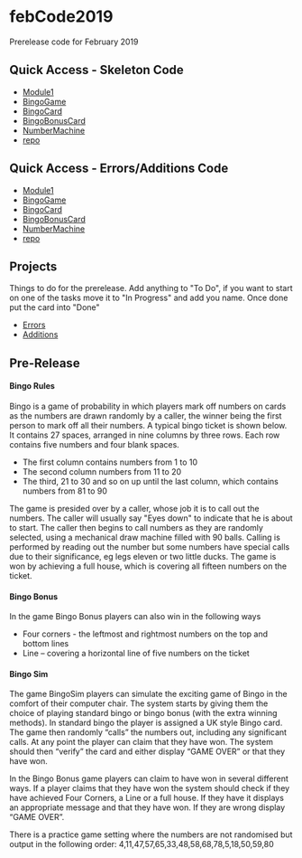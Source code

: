 # febCode2019
Prerelease code for February 2019 
## Quick Access - Skeleton Code
- [Module1](https://github.com/aleksandr-isaev/febCode2019/blob/master/Skeleton%20Code%20feb2019/Skeleton%20Code%20feb2019/Module1.vb)
- [BingoGame](https://github.com/aleksandr-isaev/febCode2019/blob/master/Skeleton%20Code%20feb2019/Skeleton%20Code%20feb2019/BingoGame.vb)
- [BingoCard](https://github.com/aleksandr-isaev/febCode2019/blob/master/Skeleton%20Code%20feb2019/Skeleton%20Code%20feb2019/BingoCard.vb)
- [BingoBonusCard](https://github.com/aleksandr-isaev/febCode2019/blob/master/Skeleton%20Code%20feb2019/Skeleton%20Code%20feb2019/BingoBonusCard.vb)
- [NumberMachine](https://github.com/aleksandr-isaev/febCode2019/blob/master/Skeleton%20Code%20feb2019/Skeleton%20Code%20feb2019/NumberMachine.vb)
- [repo](https://github.com/aleksandr-isaev/febCode2019/blob/master/Skeleton%20Code%20feb2019/Skeleton%20Code%20feb2019/repo.vb)
## Quick Access - Errors/Additions Code
- [Module1](https://github.com/aleksandr-isaev/febCode2019/blob/master/Feb2019Code/Feb2019Code/Module1.vb)
- [BingoGame](https://github.com/aleksandr-isaev/febCode2019/blob/master/Feb2019Code/Feb2019Code/BingoGame.vb)
- [BingoCard](https://github.com/aleksandr-isaev/febCode2019/blob/master/Feb2019Code/Feb2019Code/BingoCard.vb)
- [BingoBonusCard](https://github.com/aleksandr-isaev/febCode2019/blob/master/Feb2019Code/Feb2019Code/BingoBonusCard.vb)
- [NumberMachine](https://github.com/aleksandr-isaev/febCode2019/blob/master/Feb2019Code/Feb2019Code/NumberMachine.vb)
- [repo](https://github.com/aleksandr-isaev/febCode2019/blob/master/Feb2019Code/Feb2019Code/repo.vb)
## Projects
Things to do for the prerelease. Add anything to "To Do", if you want to start on one of the tasks move it to "In Progress" and add you name. Once done put the card into "Done"
- [Errors](https://github.com/aleksandr-isaev/febCode2019/projects/1)
- [Additions](https://github.com/aleksandr-isaev/febCode2019/projects/2)

## Pre-Release

#### Bingo Rules
Bingo is a game of probability in which players mark off numbers on cards as the numbers are drawn randomly by a caller, the winner being the first person to mark off all their numbers. 
A typical bingo ticket is shown below. It contains 27 spaces, arranged in nine columns by three rows. Each row contains five numbers and four blank spaces. 

- The first column contains numbers from 1 to 10
- The second column numbers from 11 to 20
- The third, 21 to 30 and so on up until the last column, which contains numbers from 81 to 90

The game is presided over by a caller, whose job it is to call out the numbers. The caller will usually say "Eyes down" to indicate that he is about to start. The caller then begins to call numbers as they are randomly selected, using a mechanical draw machine filled with 90 balls. Calling is performed by reading out the number but some numbers have special calls due to their significance, eg legs eleven or two little ducks.
The game is won by achieving a full house, which is covering all fifteen numbers on the ticket.

#### Bingo Bonus
In the game Bingo Bonus players can also win in the following ways
- Four corners - the leftmost and rightmost numbers on the top and bottom lines
- Line – covering a horizontal line of five numbers on the ticket

#### Bingo Sim
The game BingoSim players can simulate the exciting game of Bingo in the comfort of their computer chair. The system starts by giving them the choice of playing standard bingo or bingo bonus (with the extra winning methods).
In standard bingo the player is assigned a UK style Bingo card. The game then randomly “calls” the numbers out, including any significant calls. At any point the player can claim that they have won. The system should then “verify” the card and either display “GAME OVER” or that they have won.

In the Bingo Bonus game players can claim to have won in several different ways. If a player claims that they have won the system should check if they have achieved Four Corners, a Line or a full house. If they have it displays an appropriate message and that they have won. If they are wrong display “GAME OVER”.

There is a practice game setting where the numbers are not randomised but output in the following order:
4,11,47,57,65,33,48,58,68,78,5,18,50,59,80
